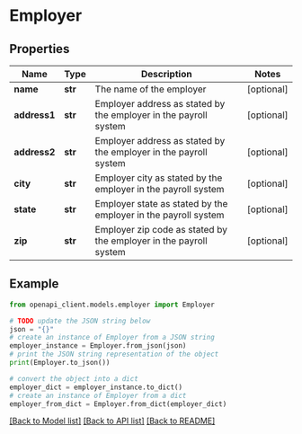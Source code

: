 # Employer


## Properties

Name | Type | Description | Notes
------------ | ------------- | ------------- | -------------
**name** | **str** | The name of the employer | [optional] 
**address1** | **str** | Employer address as stated by the employer in the payroll system | [optional] 
**address2** | **str** | Employer address as stated by the employer in the payroll system | [optional] 
**city** | **str** | Employer city as stated by the employer in the payroll system | [optional] 
**state** | **str** | Employer state as stated by the employer in the payroll system | [optional] 
**zip** | **str** | Employer zip code as stated by the employer in the payroll system | [optional] 

## Example

```python
from openapi_client.models.employer import Employer

# TODO update the JSON string below
json = "{}"
# create an instance of Employer from a JSON string
employer_instance = Employer.from_json(json)
# print the JSON string representation of the object
print(Employer.to_json())

# convert the object into a dict
employer_dict = employer_instance.to_dict()
# create an instance of Employer from a dict
employer_from_dict = Employer.from_dict(employer_dict)
```
[[Back to Model list]](../README.md#documentation-for-models) [[Back to API list]](../README.md#documentation-for-api-endpoints) [[Back to README]](../README.md)


